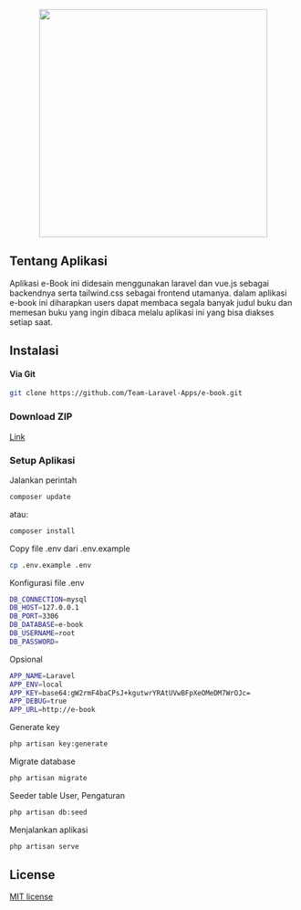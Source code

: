 <p align="center">
    <a href="https://github.com/sandinur157" target="_blank"><img src="https://media.tenor.com/GfSX-u7VGM4AAAAC/coding.gif" width="400"></a>
</p>

## Tentang Aplikasi

Aplikasi e-Book ini didesain menggunakan laravel dan vue.js sebagai backendnya serta tailwind.css sebagai frontend utamanya. dalam aplikasi e-book ini diharapkan users dapat membaca segala banyak judul buku dan memesan buku yang ingin dibaca melalu aplikasi ini yang bisa diakses setiap saat.

## Instalasi
#### Via Git
```bash
git clone https://github.com/Team-Laravel-Apps/e-book.git
```

### Download ZIP
[Link](https://github.com/Team-Laravel-Apps/e-book/archive/refs/heads/master.zip)

### Setup Aplikasi
Jalankan perintah 
```bash
composer update
```
atau:
```bash
composer install
```
Copy file .env dari .env.example
```bash
cp .env.example .env
```
Konfigurasi file .env
```bash
DB_CONNECTION=mysql
DB_HOST=127.0.0.1
DB_PORT=3306
DB_DATABASE=e-book
DB_USERNAME=root
DB_PASSWORD=
```
Opsional
```bash
APP_NAME=Laravel
APP_ENV=local
APP_KEY=base64:gW2rmF4baCPsJ+kgutwrYRAtUVwBFpXeOMeDM7WrOJc=
APP_DEBUG=true
APP_URL=http://e-book
```
Generate key
```bash
php artisan key:generate
```
Migrate database
```bash
php artisan migrate
```
Seeder table User, Pengaturan
```bash
php artisan db:seed
```
Menjalankan aplikasi
```bash
php artisan serve
```

## License

[MIT license](https://opensource.org/licenses/MIT)
